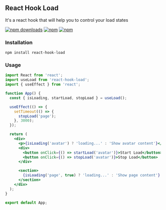 ## React Hook Load

<p>It's a react hook that will help you to control your load states</p>

[![npm downloads](https://img.shields.io/npm/dm/react-hook-load.svg?style=for-the-badge)](https://www.npmjs.com/package/react-hook-load)
[![npm](https://img.shields.io/npm/dt/react-hook-load.svg?style=for-the-badge)](https://www.npmjs.com/package/react-hook-load)
[![npm](https://img.shields.io/npm/l/react-hook-load?style=for-the-badge)](https://github.com/userdansilva/react-hook-load/blob/main/LICENSE)

### Installation

    npm install react-hook-load

### Usage

```jsx
import React from 'react';
import useLoad from 'react-hook-load';
import { useEffect } from 'react';

function App() {
  const { isLoading, startLoad, stopLoad } = useLoad();

  useEffect(() => {
    setTimeout(() => {
      stopLoad('page');
    }, 3000);
  });

  return (
    <div>
      <p>{isLoading('avatar') ? 'loading...' : 'Show avatar content'}</p>
      <div>
        <button onClick={() => startLoad('avatar')}>Start Load</button>
        <button onClick={() => stopLoad('avatar')}>Stop Load</button>
      </div>

      <section>
        {isLoading('page', true) ? 'loading...' : 'Show page content'}
      </section>
    </div>
  );
}

export default App;
```
